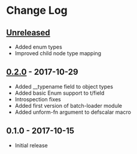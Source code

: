 # Change Log

## [Unreleased]

- Added enum types
- Improved child node type mapping

## [0.2.0] - 2017-10-29

- Added \_\_typename field to object types
- Added basic Enum support to t/field
- Introspection fixes
- Added first version of batch-loader module
- Added unform-fn argument to defscalar macro


## 0.1.0 - 2017-10-15

- Initial release

[Unreleased]: https://github.com/ajk/specialist-server/compare/0.2.0...HEAD
[0.2.0]: https://github.com/ajk/specialist-server/compare/0.1.0...0.2.0

